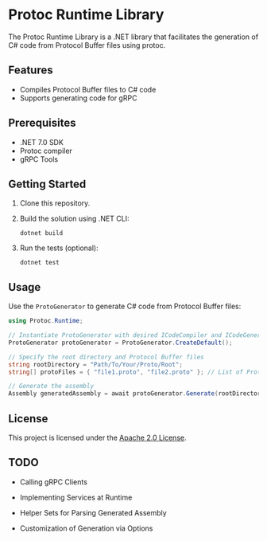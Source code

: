 # Protoc Runtime Library

The Protoc Runtime Library is a .NET library that facilitates the generation of C# code from Protocol Buffer files using protoc.

## Features

- Compiles Protocol Buffer files to C# code
- Supports generating code for gRPC

## Prerequisites

- .NET 7.0 SDK
- Protoc compiler
- gRPC Tools

## Getting Started

1. Clone this repository.

2. Build the solution using .NET CLI:
   ```
   dotnet build
   ```

3. Run the tests (optional):
   ```
   dotnet test
   ```

## Usage

Use the `ProtoGenerator` to generate C# code from Protocol Buffer files:

```csharp
using Protoc.Runtime;

// Instantiate ProtoGenerator with desired ICodeCompiler and ICodeGenerator implementations
ProtoGenerator protoGenerator = ProtoGenerator.CreateDefault();

// Specify the root directory and Protocol Buffer files
string rootDirectory = "Path/To/Your/Proto/Root";
string[] protoFiles = { "file1.proto", "file2.proto" }; // List of Protocol Buffer files

// Generate the assembly
Assembly generatedAssembly = await protoGenerator.Generate(rootDirectory, protoFiles);
```

## License

This project is licensed under the [Apache 2.0 License](LICENSE.md).

## TODO

* Calling gRPC Clients

* Implementing Services at Runtime

* Helper Sets for Parsing Generated Assembly

* Customization of Generation via Options
